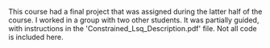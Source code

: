 This course had a final project that was assigned during the latter half of the course. I worked in a group with two other students. It was partially guided, with instructions in the 'Constrained_Lsq_Description.pdf' file. Not all code is included here.

